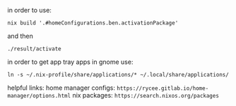 in order to use:

`nix build '.#homeConfigurations.ben.activationPackage'`

and then

`./result/activate`


in order to get app tray apps in gnome use:

`ln -s ~/.nix-profile/share/applications/* ~/.local/share/applications/`

helpful links:
home manager configs: `https://rycee.gitlab.io/home-manager/options.html`
nix packages: `https://search.nixos.org/packages`
